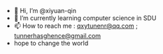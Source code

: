 - 👋 Hi, I’m @xiyuan-qin
- 🌱 I’m currently learning computer science in SDU
- 📫 How to reach me : qxytunenr@qq.com ; tunnerhasghence@gmail.com
-  hope to change the world 

<!---
xiyuan-qin/xiyuan-qin is a ✨ special ✨ repository because its `README.md` (this file) appears on your GitHub profile.
You can click the Preview link to take a look at your changes.
--->
